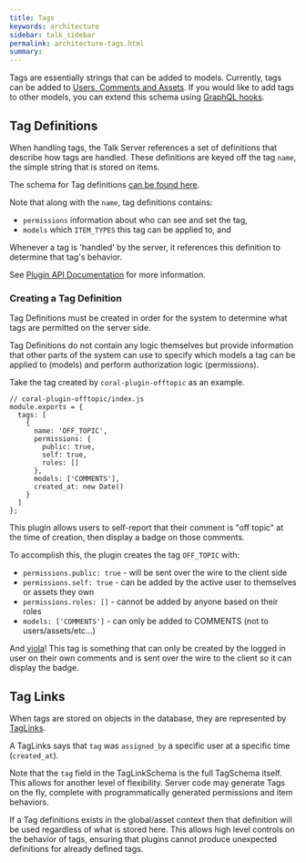 ```yaml
---
title: Tags
keywords: architecture
sidebar: talk_sidebar
permalink: architecture-tags.html
summary:
---
```


Tags are essentially strings that can be added to models. Currently, tags can be added to [Users, Comments and Assets](https://github.com/coralproject/talk/blob/ced449a1489d47c25d604020fa2e0b3b7a741353/graph/typeDefs.graphql#L144). If you would like to add tags to other models, you can extend this schema using [GraphQL hooks](plugins-server.html#graphql-hooks).

## Tag Definitions

When handling tags, the Talk Server references a set of definitions that describe how tags are handled. These definitions are keyed off the tag `name`, the simple string that is stored on items.

The schema for Tag definitions [can be found here](https://github.com/coralproject/talk/blob/3545bf01cd91044fdb738d337a0ac94d9f71fbc3/models/schema/tag.js).

Note that along with the `name`, tag definitions contains:

* `permissions` information about who can see and set the tag,
* `models` which `ITEM_TYPES` this tag can be applied to, and

Whenever a tag is 'handled' by the server, it references this definition to determine that tag's behavior.

See [Plugin API Documentation](plugins-server.html#field-tags) for more information.

### Creating a Tag Definition

Tag Definitions must be created in order for the system to determine what tags are permitted on the server side.

Tag Definitions do not contain any logic themselves but provide information that other parts of the system can use to specify which models a tag can be applied to (models) and perform authorization logic (permissions).

Take the tag created by `coral-plugin-offtopic` as an example.

```
// coral-plugin-offtopic/index.js
module.exports = {
  tags: [
    {
      name: 'OFF_TOPIC',
      permissions: {
        public: true,
        self: true,
        roles: []
      },
      models: ['COMMENTS'],
      created_at: new Date()
    }
  ]
};
```

This plugin allows users to self-report that their comment is "off topic" at the time of creation, then display a badge on those comments.

To accomplish this, the plugin creates the tag `OFF_TOPIC` with:

* `permissions.public: true` - will be sent over the wire to the client side
* `permissions.self: true` - can be added by the active user to themselves or assets they own
* `permissions.roles: []` - cannot be added by anyone based on their roles
* `models: ['COMMENTS']` - can only be added to COMMENTS (not to users/assets/etc...)

And [viola](https://youtu.be/Q0O9gFf-tiI?t=23s)! This tag is something that can only be created by the logged in user on their own comments and is sent over the wire to the client so it can display the badge.

## Tag Links

When tags are stored on objects in the database, they are represented by [TagLinks](https://github.com/coralproject/talk/blob/master/models/schema/tag_link.js).

A TagLinks says that `tag` was `assigned_by` a specific user at a specific time (`created_at`).

Note that the `tag` field in the TagLinkSchema is the full TagSchema itself. This allows for another level of flexibility. Server code may generate Tags on the fly, complete with programmatically generated permissions and item behaviors.

If a Tag definitions exists in the global/asset context then that definition will be used regardless of what is stored here. This allows high level controls on the behavior of tags, ensuring that plugins cannot produce unexpected definitions for already defined tags.
